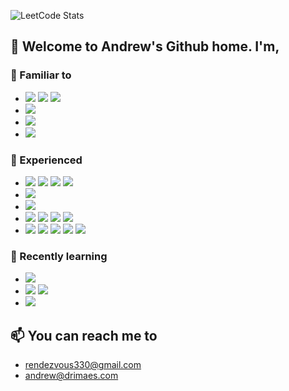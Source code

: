 ![LeetCode Stats](https://leetcard.jacoblin.cool/rendezvous330?theme=dark&font=Days%20One)


## 👋 Welcome to Andrew's Github home. I'm,

### 🤖 Familiar to

- <img src="https://img.shields.io/badge/Javascript-F7DF1E?style=plastic&logo=Javascript&logoColor=white"/> <img src="https://img.shields.io/badge/Node.js-339933?style=plastic&logo=Node.js&logoColor=white"/> <img src="https://img.shields.io/badge/Express-181717?style=plastic&logo=Express&logoColor=white"/>
- <img src="https://img.shields.io/badge/Python-3776AB?style=plastic&logo=Python&logoColor=white"/>
- <img src="https://img.shields.io/badge/React-61DAFB?style=plastic&logo=React&logoColor=white"/>
- <img src="https://img.shields.io/badge/MySQL-4479A1?style=plastic&logo=MySQL&logoColor=white"/>

### 👀 Experienced


- <img src="https://img.shields.io/badge/Typescript-3178C6?style=plastic&logo=Typescript&logoColor=white"/> <img src="https://img.shields.io/badge/C-A8B9CC?style=plastic&logo=C&logoColor=white"/> <img src="https://img.shields.io/badge/Solidity-363636?style=plastic&logo=Solidity&logoColor=white"/> <img src="https://img.shields.io/badge/Ethereum-3C3C3D?style=plastic&logo=Ethereum&logoColor=white"/>
- <img src="https://img.shields.io/badge/PostgreSQL-4169E1?style=plastic&logo=PostgreSQL&logoColor=white"/>
- <img src="https://img.shields.io/badge/Flask-000000?style=plastic&logo=Flask&logoColor=white"/>
- <img src="https://img.shields.io/badge/Notion-000000?style=plastic&logo=Notion&logoColor=white"/> <img src="https://img.shields.io/badge/Github-181717?style=plastic&logo=Github&logoColor=white"/> <img src="https://img.shields.io/badge/Postman-FF6C37?style=plastic&logo=Postman&logoColor=white"/> <img src="https://img.shields.io/badge/Jira-0052CC?style=plastic&logo=Jira&logoColor=white"/>
- <img src="https://img.shields.io/badge/VSCode-007ACC?style=plastic&logo=VisualStudioCode&logoColor=white"/> <img src="https://img.shields.io/badge/PyCharm-000000?style=plastic&logo=PyCharm&logoColor=white"/> <img src="https://img.shields.io/badge/IntelliJ%20IDEA-000000?style=plastic&logo=IntelliJ%20IDEA&logoColor=white"/> <img src="https://img.shields.io/badge/GoLand-000000?style=plastic&logo=GoLand&logoColor=white"/> <img src="https://img.shields.io/badge/Docker-2496ED?style=plastic&logo=Docker&logoColor=white"/>

                                                                                                               

### 🌱 Recently learning
- <img src="https://img.shields.io/badge/Go-00ADD8?style=plastic&logo=Go&logoColor=white"/>
- <img src="https://img.shields.io/badge/Java-000000?style=plastic&logo=Java&logoColor=white"/> <img src="https://img.shields.io/badge/Spring-6DB33F?style=plastic&logo=Spring&logoColor=white"/>
- <img src="https://img.shields.io/badge/AWS-232F3E?style=plastic&logo=amazon aws&logoColor=white"/>



## 📫 You can reach me to
  - rendezvous330@gmail.com
  - andrew@drimaes.com
